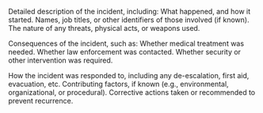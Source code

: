 Detailed description of the incident, including:
What happened, and how it started.
Names, job titles, or other identifiers of those involved (if known).
The nature of any threats, physical acts, or weapons used.

Consequences of the incident, such as:
Whether medical treatment was needed.
Whether law enforcement was contacted.
Whether security or other intervention was required.

How the incident was responded to, including any de-escalation, first aid, evacuation, etc.
Contributing factors, if known (e.g., environmental, organizational, or procedural).
Corrective actions taken or recommended to prevent recurrence.